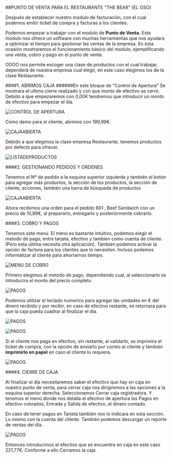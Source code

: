 ##PUNTO DE VENTA PARA EL RESTAURANTE "THE BEAR" (EL OSO)

Después de establecer nuestro modulo de facturación, con el cual podemos emitir ticket de compra y facturas a los clientes. 

Podemos empezar a trabajar con el modulo de **Punto de Venta.**
Este modulo nos ofrece un software con muchas herramientas que nos ayudara a optimizar el tiempo para gestionar las ventas de la empresa. 
En esta ocasión mostraremos el funcionamiento básico del modulo, ejemplificando una venta, cobro y pago en el punto de venta.

ODOO nos permite escoger una clase de productos con el cual trabajar, dependerá de nuestra empresa cual elegir, en este caso elegimos los de la clase Restaurante.

####1. ABRIMOS CAJA
######En este bloque de "Control de Apertura"
Se mostrara el ultimo cierre realizado y con que monto de efectivo se cerró. 
Debido a que empezaremos con 0,00€ tendremos que introducir un monto de efectivo para empezar el día.

![CONTROL DE APERTURA](/SGE_B_GRUPD/img/Alvaro/ODOO_SSHOTS/01_00_CONTROLAPERTURA.png)

Como demo para el cliente, abrimos con 199,99€. 

![CAJAABIERTA](/SGE_B_GRUPD/img/Alvaro/ODOO_SSHOTS//01_01_ABRIRCAJA.png)

Debido a que elegimos la clase empresa Restaurante, tenemos productos por defecto para ofrecer.

![LISTADEPRODUCTOS](/SGE_B_GRUPD/img/Alvaro/ODOO_SSHOTS//01_02_PRODUCTOS.png)


####2. GESTIONANDO PEDIDOS Y ORDENES

Tenemos el Nº de pedido a la esquina superior izquierda y también el botón para agregar más productos, la sección de los productos, la sección de cliente, acciones, también una barra de búsqueda de productos  

![CAJAABIERTA](/SGE_B_GRUPD/img/Alvaro/ODOO_SSHOTS/01_03_PRODUCTOSSEÑALADOS)

Ahora recibimos una orden para el pedido 601 , Beef Sandwich con un precio de 10,89€, al prepararlo, entregarlo y posteriormente cobrarlo. 

####3. COBRO Y PAGOS

Tenemos este menú.
El menú es bastante intuitivo, podemos elegir el metodo de pago, entre tarjeta, efectivo y tambien como cuenta de cliente.(Pero esta ultima necesita otra aplicación).
Tambien podemos activar la opción de factura para los clientes que lo necesiten.
Incluso podemos informatizar al cliente para ahorrarnos tiempo.

![MENU DE COBRO](/SGE_B_GRUPD/img/Alvaro/ODOO_SSHOTS/02_00_COBROMENU.png)

Primero elegimos el metodo de pago, dependiendo cual, al seleccionarlo se introducira el monto del precio completo. 

![PAGOS](/SGE_B_GRUPD/img/Alvaro/ODOO_SSHOTS/02_01_PAGO.png)
 
Podemos utilizar el teclado numerico para agregar las unidades en € del dinero recibido y por recibir, en caso de efectivo restante, se retornara para que la caja pueda cuadrar al finalizar el día.

![PAGOS](/SGE_B_GRUPD/img/Alvaro/ODOO_SSHOTS/02_02_PAGO1.png)

![PAGOS](/SGE_B_GRUPD/img/Alvaro/ODOO_SSHOTS/02_03_PAGO2.png)

Si el cliente nos paga en efectivo, sin restante, al validarlo, se imprimira el ticket de compra, con la opción de enviarlo por correo al cliente y también **imprimirlo en papel**
en caso el cliente lo requiera.

![PAGOS](/SGE_B_GRUPD/img/Alvaro/ODOO_SSHOTS/02_04_PANTALLAFINAL_VENTA.png)

####4. CIERRE DE CAJA

Al finalizar el día necesitaremos saber el efectivo que hay en caja en nuestro punto de venta, para cerrar caja nos dirigiremos a las opciones a la esquina superior derecha.
Seleccionamos Cerrar caja registradora. 
Y tenemos el menú donde nos detalla el efectivo de apertura los Pagos en efectivo cobrados, Entrada y Salida de efectivo, el dinero contado.

En caso de tener pagos en Tarjeta también nos lo indicara en esta sección. Lo mismo con la cuenta del cliente.
También podemos descargar un reporte de ventas del día.

![PAGOS](/SGE_B_GRUPD/img/Alvaro/ODOO_SSHOTS/03_CIERRACAJA.png)

Entonces introducimos el efectivo que se encuentra en caja en este caso 221,77€.
Conforme a ello Cerramos la caja.


